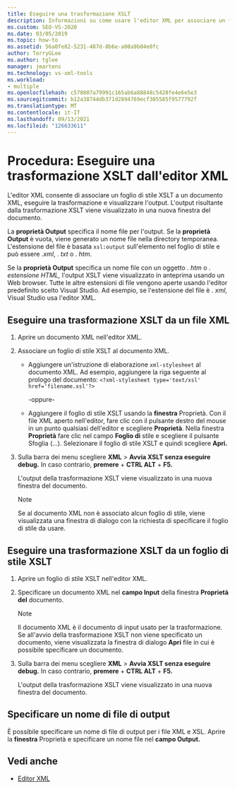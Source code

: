 ```yaml
---
title: Eseguire una trasformazione XSLT
description: Informazioni su come usare l'editor XML per associare un foglio di stile XSLT a un documento XML, eseguire una trasformazione XSLT e visualizzare l'output.
ms.custom: SEO-VS-2020
ms.date: 03/05/2019
ms.topic: how-to
ms.assetid: 56a0fe82-5231-487d-8b6e-a08a9b04e0fc
author: TerryGLee
ms.author: tglee
manager: jmartens
ms.technology: vs-xml-tools
ms.workload:
- multiple
ms.openlocfilehash: c578007a79991c165ab6a88848c5428fe4e6e5e3
ms.sourcegitcommit: b12a38744db371d2894769ecf305585f9577792f
ms.translationtype: MT
ms.contentlocale: it-IT
ms.lasthandoff: 09/13/2021
ms.locfileid: "126633611"
---
```

# <a name="how-to-execute-an-xslt-transformation-from-the-xml-editor"></a>Procedura: Eseguire una trasformazione XSLT dall'editor XML

L'editor XML consente di associare un foglio di stile XSLT a un documento XML, eseguire la trasformazione e visualizzare l'output. L'output risultante dalla trasformazione XSLT viene visualizzato in una nuova finestra del documento.

La **proprietà Output** specifica il nome file per l'output. Se la **proprietà Output** è vuota, viene generato un nome file nella directory temporanea. L'estensione del file è basata `xsl:output` sull'elemento nel foglio di stile e può essere .*xml*, . *txt* o . *htm*.

Se la **proprietà Output** specifica un nome file con un oggetto . *htm* o . *estensione HTML,* l'output XSLT viene visualizzato in anteprima usando un Web browser. Tutte le altre estensioni di file vengono aperte usando l'editor predefinito scelto Visual Studio. Ad esempio, se l'estensione del file è . *xml*, Visual Studio usa l'editor XML.

## <a name="execute-an-xslt-transformation-from-an-xml-file"></a>Eseguire una trasformazione XSLT da un file XML

1. Aprire un documento XML nell'editor XML.

2. Associare un foglio di stile XSLT al documento XML.

    - Aggiungere un'istruzione di elaborazione `xml-stylesheet` al documento XML. Ad esempio, aggiungere la riga seguente al prologo del documento: `<?xml-stylesheet type='text/xsl' href='filename.xsl'?>`

       -oppure-

    - Aggiungere il foglio di stile XSLT usando la **finestra** Proprietà. Con il file XML aperto nell'editor, fare clic con il pulsante destro del mouse in un punto qualsiasi dell'editor e scegliere **Proprietà**. Nella finestra **Proprietà** fare clic nel campo **Foglio di** stile e scegliere il pulsante Sfoglia (...). Selezionare il foglio di stile XSLT e quindi scegliere **Apri.**

3. Sulla barra dei menu scegliere **XML**  >  **Avvia XSLT senza eseguire debug.** In caso contrario, **premere** + **CTRL ALT** + **F5.**

   L'output della trasformazione XSLT viene visualizzato in una nuova finestra del documento.

   > [!NOTE]
   > Se al documento XML non è associato alcun foglio di stile, viene visualizzata una finestra di dialogo con la richiesta di specificare il foglio di stile da usare.

## <a name="execute-an-xslt-transformation-from-an-xslt-style-sheet"></a>Eseguire una trasformazione XSLT da un foglio di stile XSLT

1. Aprire un foglio di stile XSLT nell'editor XML.

2. Specificare un documento XML nel **campo Input** della finestra **Proprietà del** documento.

   > [!NOTE]
   > Il documento XML è il documento di input usato per la trasformazione. Se all'avvio della trasformazione XSLT non viene specificato un documento, viene visualizzata la finestra di dialogo **Apri** file in cui è possibile specificare un documento.

3. Sulla barra dei menu scegliere **XML**  >  **Avvia XSLT senza eseguire debug.** In caso contrario, **premere** + **CTRL ALT** + **F5.**

   L'output della trasformazione XSLT viene visualizzato in una nuova finestra del documento.

## <a name="specify-an-output-file-name"></a>Specificare un nome di file di output

È possibile specificare un nome di file di output per i file XML e XSL. Aprire la **finestra** Proprietà e specificare un nome file nel **campo Output.**

## <a name="see-also"></a>Vedi anche

- [Editor XML](../xml-tools/xml-editor.md)
